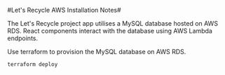 #Let's Recycle AWS Installation Notes#

The Let's Recycle project app utilises a MySQL database hosted on AWS RDS.
React components interact with the database using AWS Lambda endpoints.

Use terraform to provision the MySQL database on AWS RDS. 

```javascript
terraform deploy
```
